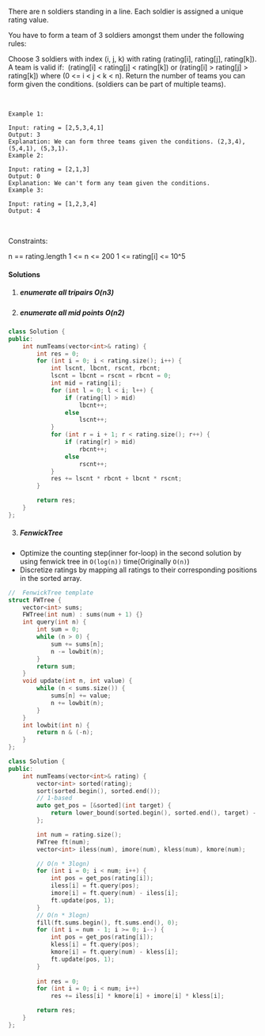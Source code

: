 There are n soldiers standing in a line. Each soldier is assigned a unique rating value.

You have to form a team of 3 soldiers amongst them under the following rules:

Choose 3 soldiers with index (i, j, k) with rating (rating[i], rating[j], rating[k]).
A team is valid if:  (rating[i] < rating[j] < rating[k]) or (rating[i] > rating[j] > rating[k]) where (0 <= i < j < k < n).
Return the number of teams you can form given the conditions. (soldiers can be part of multiple teams).

 

```
Example 1:

Input: rating = [2,5,3,4,1]
Output: 3
Explanation: We can form three teams given the conditions. (2,3,4), (5,4,1), (5,3,1). 
Example 2:

Input: rating = [2,1,3]
Output: 0
Explanation: We can't form any team given the conditions.
Example 3:

Input: rating = [1,2,3,4]
Output: 4
```
 

Constraints:

n == rating.length
1 <= n <= 200
1 <= rating[i] <= 10^5

#### Solutions

1. ##### enumerate all tripairs O(n3)

2. ##### enumerate all mid points O(n2)

```c++
class Solution {
public:
    int numTeams(vector<int>& rating) {
        int res = 0;
        for (int i = 0; i < rating.size(); i++) {
            int lscnt, lbcnt, rscnt, rbcnt;
            lscnt = lbcnt = rscnt = rbcnt = 0;
            int mid = rating[i];
            for (int l = 0; l < i; l++) {
                if (rating[l] > mid)
                    lbcnt++;
                else
                    lscnt++;
            }
            for (int r = i + 1; r < rating.size(); r++) {
                if (rating[r] > mid)
                    rbcnt++;
                else
                    rscnt++;
            }
            res += lscnt * rbcnt + lbcnt * rscnt;
        }

        return res;
    }
};
```

3. ##### FenwickTree

- Optimize the counting step(inner for-loop) in the second solution by using fenwick tree in `O(log(n))` time(Originally `O(n)`)
- Discretize ratings by mapping all ratings to their corresponding positions in the sorted array.

```c++
//  FenwickTree template
struct FWTree {
    vector<int> sums;
    FWTree(int num) : sums(num + 1) {}
    int query(int n) {
        int sum = 0;
        while (n > 0) {
            sum += sums[n];
            n -= lowbit(n);
        }
        return sum;
    }
    void update(int n, int value) {
        while (n < sums.size()) {
            sums[n] += value;
            n += lowbit(n);
        }
    }
    int lowbit(int n) {
        return n & (-n);
    }
};

class Solution {
public:
    int numTeams(vector<int>& rating) {
        vector<int> sorted(rating);
        sort(sorted.begin(), sorted.end());
        // 1-based
        auto get_pos = [&sorted](int target) {
            return lower_bound(sorted.begin(), sorted.end(), target) - sorted.begin() + 1;
        };

        int num = rating.size();
        FWTree ft(num);
        vector<int> iless(num), imore(num), kless(num), kmore(num);

        // O(n * 3logn)
        for (int i = 0; i < num; i++) {
            int pos = get_pos(rating[i]);
            iless[i] = ft.query(pos);
            imore[i] = ft.query(num) - iless[i];
            ft.update(pos, 1);
        }
        // O(n * 3logn)
        fill(ft.sums.begin(), ft.sums.end(), 0);
        for (int i = num - 1; i >= 0; i--) {
            int pos = get_pos(rating[i]);
            kless[i] = ft.query(pos);
            kmore[i] = ft.query(num) - kless[i];
            ft.update(pos, 1);
        }
        
        int res = 0;
        for (int i = 0; i < num; i++)
            res += iless[i] * kmore[i] + imore[i] * kless[i];

        return res;
    }
};
```